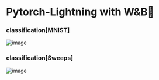 # Pytorch-Lightning with W&B🐝

### classification[MNIST]
![image](https://github.com/V2LLAIN/AISW/assets/104286511/f18f4b16-346b-4e46-b3fa-fe30ad40bc96)



### classification[Sweeps]
![image](https://github.com/V2LLAIN/Pytorch-Lightning/assets/104286511/0e00985c-aaea-402b-bb6d-efc5a4fcc7d5)
